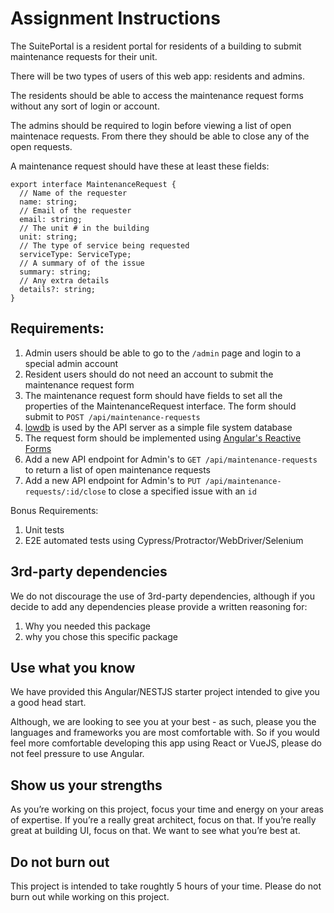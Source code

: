 # Assignment Instructions

The SuitePortal is a resident portal for residents of a building to submit maintenance requests for their unit.

There will be two types of users of this web app: residents and admins.

The residents should be able to access the maintenance request forms without any sort of login or account.

The admins should be required to login before viewing a list of open maintenace requests. From there they should be able to close any of the open requests.

A maintenance request should have these at least these fields:

```
export interface MaintenanceRequest {
  // Name of the requester
  name: string;
  // Email of the requester
  email: string;
  // The unit # in the building
  unit: string;
  // The type of service being requested
  serviceType: ServiceType;
  // A summary of of the issue
  summary: string;
  // Any extra details
  details?: string;
}
```

## Requirements:

1. Admin users should be able to go to the `/admin` page and login to a special admin account
2. Resident users should do not need an account to submit the maintenance request form
3. The maintenance request form should have fields to set all the properties of the MaintenanceRequest interface. The form should submit to `POST /api/maintenance-requests`
4. [lowdb](https://github.com/typicode/lowdb) is used by the API server as a simple file system database
5. The request form should be implemented using [Angular's Reactive Forms](https://angular.io/guide/reactive-forms)
6. Add a new API endpoint for Admin's to `GET /api/maintenance-requests` to return a list of open maintenance requests
7. Add a new API endpoint for Admin's to `PUT /api/maintenance-requests/:id/close` to close a specified issue with an `id`

Bonus Requirements:
1. Unit tests
2. E2E automated tests using Cypress/Protractor/WebDriver/Selenium

## 3rd-party dependencies

We do not discourage the use of 3rd-party dependencies, although if you decide to add any dependencies please provide a written reasoning for:
1. Why you needed this package
2. why you chose this specific package

## Use what you know

We have provided this Angular/NESTJS starter project intended to give you a good head start.

Although, we are looking to see you at your best - as such, please you the languages and frameworks you are most comfortable with. So if you would feel more comfortable developing this app using React or VueJS, please do not feel pressure to use Angular.

## Show us your strengths

As you’re working on this project, focus your time and energy on your areas of expertise. If you’re a really great architect, focus on that. If you’re really great at building UI, focus on that. We want to see what you’re best at.

## Do not burn out

This project is intended to take roughtly 5 hours of your time. Please do not burn out while working on this project.
